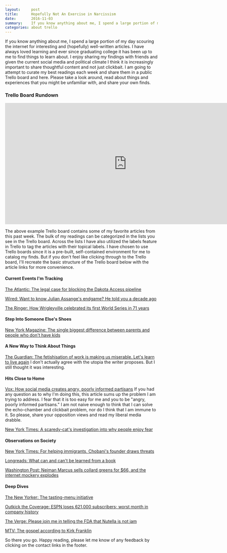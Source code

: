 ```yaml
---
layout:     post
title:      Hopefully Not An Exercise in Narcissism
date:       2016-11-03
summary:    If you know anything about me, I spend a large portion of my day scouring the internet for interesting and (hopefully) well-written articles. I have always loved learning and ever since...
categories: about trello
---
```


If you know anything about me, I spend a large portion of my day scouring the internet for interesting and (hopefully) well-written articles. I have always loved learning and ever since graduating college it has been up to me to find things to learn about. I enjoy sharing my findings with friends and given the current social media and political climate I think it is increasingly important to share thoughtful content and not just clickbait. I am going to attempt to curate my best readings each week and share them in a public Trello board and here. Please take a look around, read about things and experiences that you might be unfamiliar with, and share your own finds.

<h3>Trello Board Rundown</h3>

<iframe src="https://trello.com/b/jZeQ2RWt.html" width="800" height="400" frameborder="0" style="border:0" allowfullscreen></iframe>

The above example Trello board contains some of my favorite articles from this past week. The bulk of my readings can be categorized in the lists you see in the Trello board. Across the lists I have also utilized the labels feature in Trello to tag the articles with their topical labels. I have chosen to use Trello boards since it is a pre-built, self-contained environment for me to catalog my finds. But if you don't feel like clicking through to the Trello board, I'll recreate the basic structure of the Trello board below with the article links for more convenience.

<h4>Current Events I'm Tracking</h4>

<a href="http://www.theatlantic.com/technology/archive/2016/09/dapl-dakota-sitting-rock-sioux/499178/">The Atlantic: The legal case for blocking the Dakota Access pipeline</a>

<a href="https://www.wired.com/2016/10/want-know-julian-assanges-endgame-told-decade-ago/">Wired: Want to know Julian Assange's endgame? He told you a decade ago</a>

<a href="https://theringer.com/how-wrigleyville-celebrated-its-first-world-series-in-71-years-39170d42e54b#.y5ev47oeg">The Ringer: How Wrigleyville celebrated its first World Series in 71 years</a>

<h4>Step Into Someone Else's Shoes</h4>
<a href="http://nymag.com/thecut/2016/09/the-biggest-difference-between-parents-and-non-parents.html">New York Magazine: The single biggest difference between parents and people who don't have kids</a>

<h4>A New Way to Think About Things</h4>

<a href="https://www.theguardian.com/commentisfree/2016/oct/26/fetishisation-work-miserable-long-hours-poor-pay?">The Guardian: The fetishisation of work is making us miserable. Let's learn to live again</a>
I don't actually agree with the utopia the writer proposes. But I still thought it was interesting.

<h4>Hits Close to Home</h4>

<a href="http://www.vox.com/policy-and-politics/2016/10/26/13413292/social-media-disrupting-politics">Vox: How social media creates angry, poorly informed partisans</a>
If you had any question as to why I'm doing this, this article sums up the problem I am trying to address. I fear that it is too easy for me and you to be "angry, poorly informed partisans." I am not naive enough to think that I can solve the echo-chamber and clickbait problem, nor do I think that I am immune to it. So please, share your opposition views and read my liberal media drabble.

<a href="http://www.nytimes.com/2016/10/29/science/why-do-people-liked-being-scared.html">New York Times: A scaredy-cat's investigation into why people enjoy fear</a>

<h4>Observations on Society</h4>

<a href="http://www.nytimes.com/2016/11/01/business/for-helping-immigrants-chobanis-founder-draws-threats.html?&_r=0">New York Times: For helping immigrants, Chobani's founder draws threats</a>

<a href="https://blog.longreads.com/2016/11/01/what-can-and-cant-be-learned-from-a-book/">Longreads: What can and can't be learned from a book</a>

<a href="https://www.washingtonpost.com/news/food/wp/2016/11/02/neiman-marcus-sells-collard-greens-for-66-and-the-internet-mockery-explodes/">Washington Post: Neiman Marcus sells collard greens for $66, and the internet mockery explodes</a>

<h4>Deep Dives</h4>

<a href="http://www.newyorker.com/magazine/2016/04/04/gustu-fine-dining-for-a-better-world">The New Yorker: The tasting-menu initiative</a>

<a href="http://www.outkickthecoverage.com/espn-loses-621-000-subscribers-worst-month-in-company-history-102916">Outkick the Coverage: ESPN loses 621,000 subscribers; worst month in company history</a>

<a href="http://www.theverge.com/2016/11/2/13491156/fda-nutella-serving-size-jam-dessert-topping">The Verge: Please join me in telling the FDA that Nutella is not jam</a>

<a href="http://www.mtv.com/news/interactive/kirk-franklin-cover-story/">MTV: The gospel according to Kirk Franklin</a>


So there you go. Happy reading, please let me know of any feedback by clicking on the contact links in the footer.

